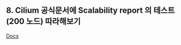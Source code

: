 ## 8. Cilium 공식문서에 Scalability report 의 테스트(200 노드) 따라해보기 
[Docs](https://docs.cilium.io/en/stable/operations/performance/scalability/report/)
